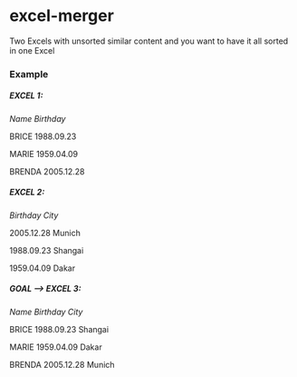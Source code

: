 # excel-merger
Two Excels with unsorted similar content and you want to have it all sorted in one Excel

### Example

##### EXCEL 1: 
*Name*			*Birthday*

BRICE			  1988.09.23

MARIE			  1959.04.09

BRENDA		  2005.12.28

##### EXCEL 2:
*Birthday*		  *City*

2005.12.28    Munich

1988.09.23	  Shangai

1959.04.09	  Dakar


##### GOAL --> EXCEL 3:

*Name*			*Birthday*		*City*
  
BRICE 			1988.09.23  	Shangai

MARIE	  		1959.04.09  	Dakar

BRENDA  		2005.12.28  	Munich


